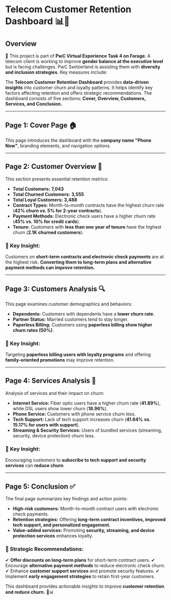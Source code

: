 # Telecom Customer Retention Dashboard 📊📡

## Overview

🚀 This project is part of **PwC Virtual Experience Task 4 on Forage**. A telecom client is working to improve **gender balance at the executive level** but is facing challenges. PwC Switzerland is assisting them with **diversity and inclusion strategies**. Key measures include:

The **Telecom Customer Retention Dashboard** provides **data-driven insights** into customer churn and loyalty patterns. It helps identify key factors affecting retention and offers strategic recommendations. The dashboard consists of five sections: **Cover, Overview, Customers, Services, and Conclusion.**

---

## Page 1: Cover Page 🏠

This page introduces the dashboard with the **company name "Phone Now"**, branding elements, and navigation options.

---

## Page 2: Customer Overview 👥

This section presents essential retention metrics:

- **Total Customers:** **7,043**
- **Total Churned Customers:** **3,555**
- **Total Loyal Customers:** **3,488**
- **Contract Types:** Month-to-month contracts have the highest churn rate (**42% churn vs. 5% for 2-year contracts**).
- **Payment Methods:** Electronic check users have a higher churn rate (**45% vs. 10% for credit cards**).
- **Tenure:** Customers with **less than one year of tenure** have the highest churn (**2.1K churned customers**).

### **📢 Key Insight:**

Customers on **short-term contracts and electronic check payments** are at the highest risk. **Converting them to long-term plans and alternative payment methods can improve retention.**

---

## Page 3: Customers Analysis 🔍

This page examines customer demographics and behaviors:

- **Dependents:** Customers with dependents have a **lower churn rate**.
- **Partner Status:** Married customers tend to stay longer.
- **Paperless Billing:** Customers using **paperless billing show higher churn rates (50%)**.

### **📢 Key Insight:**

Targeting **paperless billing users with loyalty programs** and offering **family-oriented promotions** may improve retention.

---

## Page 4: Services Analysis 📡

Analysis of services and their impact on churn:

- **Internet Service:** Fiber optic users have a higher churn rate (**41.89%**), while DSL users show lower churn (**18.96%**).
- **Phone Service:** Customers with phone service churn less.
- **Tech Support:** Lack of tech support increases churn (**41.64% vs. 15.17% for users with support**).
- **Streaming & Security Services:** Users of bundled services (streaming, security, device protection) churn less.

### **📢 Key Insight:**

Encouraging customers to **subscribe to tech support and security services** can **reduce churn**.

---

## Page 5: Conclusion ✅

The final page summarizes key findings and action points:

- **High-risk customers:** Month-to-month contract users with electronic check payments.
- **Retention strategies:** Offering **long-term contract incentives, improved tech support, and personalized engagement.**
- **Value-added services:** Promoting **security, streaming, and device protection services** enhances loyalty.

### **📌 Strategic Recommendations:**

✔ **Offer discounts on long-term plans** for short-term contract users.
✔ Encourage **alternative payment methods** to reduce electronic check churn.
✔ Enhance **customer support services** and promote security features.
✔ Implement **early engagement strategies** to retain first-year customers.

This dashboard provides actionable insights to improve **customer retention and reduce churn.** 🚀📊
